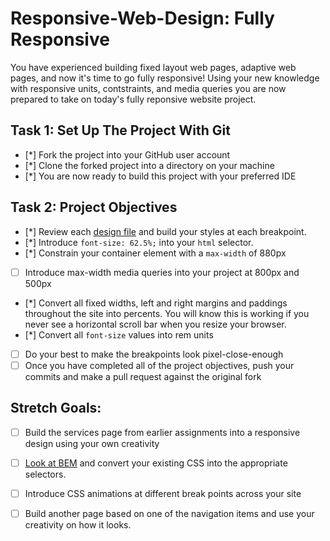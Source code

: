 # Responsive-Web-Design: Fully Responsive

You have experienced building fixed layout web pages, adaptive web pages, and now it's time to go fully responsive!  Using your new knowledge with responsive units, contstraints, and media queries you are now prepared to take on today's fully reponsive website project.

## Task 1: Set Up The Project With Git

* [*] Fork the project into your GitHub user account
* [*] Clone the forked project into a directory on your machine
* [*] You are now ready to build this project with your preferred IDE

## Task 2: Project Objectives

* [*] Review each [design file](design-files) and build your styles at each breakpoint.
* [*] Introduce `font-size: 62.5%;` into your `html` selector.
* [*] Constrain your container element with a `max-width` of 880px
* [ ] Introduce max-width media queries into your project at 800px and 500px  
* [*] Convert all fixed widths, left and right margins and paddings throughout the site into percents. You will know this is working if you never see a horizontal scroll bar when you resize your browser.
* [*] Convert all `font-size` values into rem units
* [ ] Do your best to make the breakpoints look pixel-close-enough 
* [ ] Once you have completed all of the project objectives, push your commits and make a pull request against the original fork

## Stretch Goals: 
* [ ] Build the services page from earlier assignments into a responsive design using your own creativity
* [ ] [Look at BEM](http://getbem.com/) and convert your existing CSS into the appropriate selectors.
* [ ] Introduce CSS animations at different break points across your site
* [ ] Build another page based on one of the navigation items and use your creativity on how it looks.



